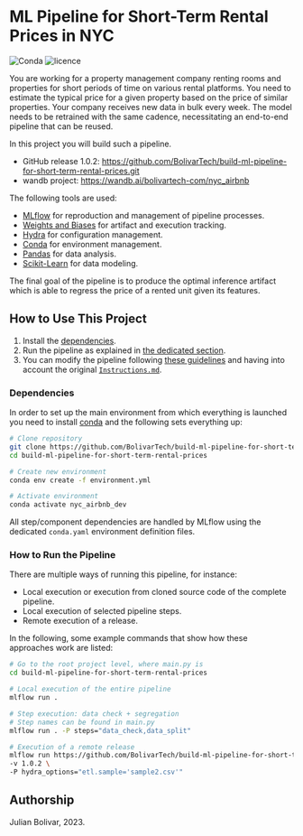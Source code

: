 # ML Pipeline for Short-Term Rental Prices in NYC

![Conda](https://img.shields.io/conda/pn/conda-forge/python)
![licence](https://img.shields.io/badge/language-Python-brightgreen.svg?style=flat-square)


You are working for a property management company renting rooms and properties for short periods of 
time on various rental platforms. You need to estimate the typical price for a given property based 
on the price of similar properties. Your company receives new data in bulk every week. The model needs 
to be retrained with the same cadence, necessitating an end-to-end pipeline that can be reused.

In this project you will build such a pipeline.

- GitHub release 1.0.2: https://github.com/BolivarTech/build-ml-pipeline-for-short-term-rental-prices.git
- wandb project: https://wandb.ai/bolivartech-com/nyc_airbnb

The following tools are used:

- [MLflow](https://www.mlflow.org) for reproduction and management of pipeline processes.
- [Weights and Biases](https://wandb.ai/site) for artifact and execution tracking.
- [Hydra](https://hydra.cc) for configuration management.
- [Conda](https://docs.conda.io/en/latest/) for environment management.
- [Pandas](https://pandas.pydata.org) for data analysis.
- [Scikit-Learn](https://scikit-learn.org/stable/) for data modeling.

The final goal of the pipeline is to produce the optimal inference artifact which is able to regress the price of a rented unit given its features.

## How to Use This Project

1. Install the [dependencies](#dependencies).
2. Run the pipeline as explained in [the dedicated section](#how-to-run-the-pipeline).
3. You can modify the pipeline following [these guidelines](#how-to-modify-the-pipeline) and having into account the original [`Instructions.md`](Instructions.md). 

### Dependencies

In order to set up the main environment from which everything is launched you need to install [conda](https://docs.conda.io/en/latest/) and the following sets everything up:

```bash
# Clone repository
git clone https://github.com/BolivarTech/build-ml-pipeline-for-short-term-rental-prices.git
cd build-ml-pipeline-for-short-term-rental-prices

# Create new environment
conda env create -f environment.yml

# Activate environment
conda activate nyc_airbnb_dev
```

All step/component dependencies are handled by MLflow using the dedicated `conda.yaml` environment definition files.

### How to Run the Pipeline

There are multiple ways of running this pipeline, for instance:

- Local execution or execution from cloned source code of the complete pipeline.
- Local execution of selected pipeline steps.
- Remote execution of a release.

In the following, some example commands that show how these approaches work are listed:

```bash
# Go to the root project level, where main.py is
cd build-ml-pipeline-for-short-term-rental-prices

# Local execution of the entire pipeline
mlflow run .

# Step execution: data check + segregation
# Step names can be found in main.py
mlflow run . -P steps="data_check,data_split"

# Execution of a remote release 
mlflow run https://github.com/BolivarTech/build-ml-pipeline-for-short-term-rental-prices.git \
-v 1.0.2 \
-P hydra_options="etl.sample='sample2.csv'"
```
## Authorship

Julian Bolivar, 2023.  
